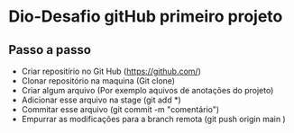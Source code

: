 # Dio-Desafio gitHub primeiro projeto

## Passo a passo



- Criar repositírio no Git Hub (https://github.com/)
- Clonar repositório na maquina (Git clone)
- Criar algum arquivo (Por exemplo aquivos de anotações do projeto)
- Adicionar esse arquivo na stage (git add *)
- Commitar esse arquivo (git commit -m "comentário")
- Empurrar as modificações para a branch remota (git push origin main )

